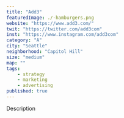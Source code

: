 ```yaml
---
title: "Add3"
featuredImage: ./-hamburgers.png
website: "https://www.add3.com/"
twit: "https://twitter.com/add3com"
inst: "https://www.instagram.com/add3com"
category: "A"
city: "Seattle"
neighborhood: "Capitol Hill"
size: "medium"
map: ""
tags:
    - strategy
    - marketing
    - advertising
published: true
---
```


Description
